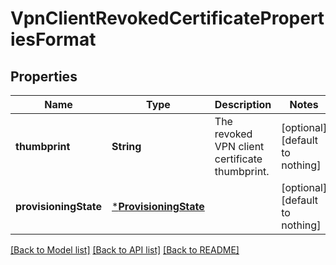 # VpnClientRevokedCertificatePropertiesFormat


## Properties
Name | Type | Description | Notes
------------ | ------------- | ------------- | -------------
**thumbprint** | **String** | The revoked VPN client certificate thumbprint. | [optional] [default to nothing]
**provisioningState** | [***ProvisioningState**](ProvisioningState.md) |  | [optional] [default to nothing]


[[Back to Model list]](../README.md#models) [[Back to API list]](../README.md#api-endpoints) [[Back to README]](../README.md)


